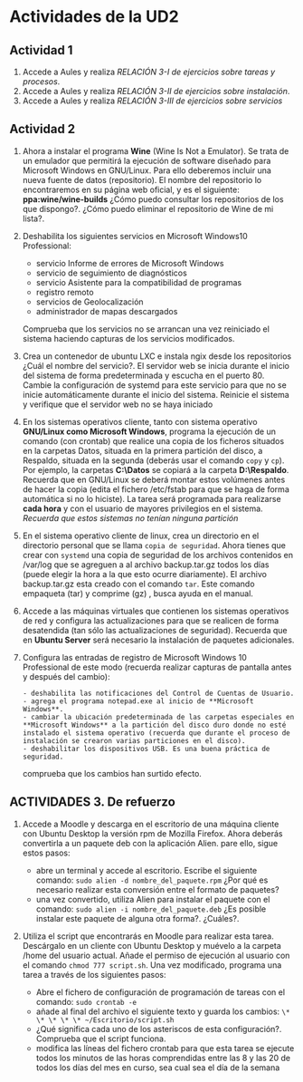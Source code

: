 # Actividades de la UD2

## Actividad 1

1. Accede a Aules y realiza _RELACIÓN 3-I de ejercicios sobre tareas y procesos_.
2. Accede a Aules y realiza _RELACIÓN 3-II de ejercicios sobre instalación_.
3. Accede a Aules y realiza _RELACIÓN 3-III de ejercicios sobre servicios_

## Actividad 2

1.  Ahora a instalar el programa **Wine** (Wine Is Not a Emulator). Se trata de un
    emulador que permitirá la ejecución de software diseñado para Microsoft
    Windows en GNU/Linux. Para ello deberemos incluir una nueva fuente de datos
    (repositorio). El nombre del repositorio lo encontraremos en su página web
    oficial, y es el siguiente: **ppa:wine/wine-builds**
    ¿Cómo puedo consultar los repositorios de los que dispongo?. ¿Cómo puedo eliminar el repositorio de Wine de mi lista?.

2.  Deshabilita los siguientes servicios en Microsoft Windows10 Professional:

    - servicio Informe de errores de Microsoft Windows
    - servicio de seguimiento de diagnósticos
    - servicio Asistente para la compatibilidad de programas
    - registro remoto
    - servicios de Geolocalización
    - administrador de mapas descargados

    Comprueba que los servicios no se arrancan una vez reiniciado el sistema haciendo capturas de los servicios modificados.

3.  Crea un contenedor de ubuntu LXC e instala ngix desde los repositorios ¿Cuál el nombre del servicio?. El servidor web se inicia durante el inicio del sistema de forma predeterminada y escucha en el puerto 80. Cambie la configuración de systemd para este servicio para que no se inicie automáticamente durante el inicio del sistema. Reinicie el sistema y verifique que el servidor web no se haya iniciado

4.  En los sistemas operativos cliente, tanto con sistema operativo **GNU/Linux como Microsoft Windows**, programa la ejecución de un comando (con crontab) que realice una copia de los ficheros situados en la carpetas Datos, situada en la primera partición del disco, a Respaldo, situada en la segunda (deberás usar el comando `copy` y `cp`). Por ejemplo, la carpetas **C:\Datos** se copiará a la carpeta **D:\Respaldo**. Recuerda que en GNU/Linux se deberá montar estos volúmenes antes de hacer la copia (edita el fichero /etc/fstab para que se haga de forma automática si no lo hiciste). La tarea será programada para realizarse **cada hora** y con el usuario de mayores privilegios en el sistema. _Recuerda que estos sistemas no tenían ninguna partición_
5.  En el sistema operativo cliente de linux, crea un directorio en el directorio personal que se llama `copia de seguridad`. Ahora tienes que crear con `systemd` una copia de seguridad de los archivos contenidos en /var/log que se agreguen a al archivo backup.tar.gz todos los días (puede elegir la hora a la que esto ocurre diariamente). El archivo backup.tar.gz esta creado con el comando `tar`. Este comando empaqueta (tar) y comprime (gz) , busca ayuda en el manual.
6.  Accede a las máquinas virtuales que contienen los sistemas operativos de red y configura las actualizaciones para que se realicen de forma desatendida (tan sólo las actualizaciones de seguridad). Recuerda que en **Ubuntu Server** será necesario la instalación de paquetes adicionales.

7.  Configura las entradas de registro de Microsoft Windows 10 Professional de este modo (recuerda realizar
    capturas de pantalla antes y después del cambio):

        - deshabilita las notificaciones del Control de Cuentas de Usuario.
        - agrega el programa notepad.exe al inicio de **Microsoft Windows**.
        - cambiar la ubicación predeterminada de las carpetas especiales en **Microsoft Windows** a la partición del disco duro donde no esté instalado el sistema operativo (recuerda que durante el proceso de instalación se crearon varias particiones en el disco).
        - deshabilitar los dispositivos USB. Es una buena práctica de seguridad.

    comprueba que los cambios han surtido efecto.

## ACTIVIDADES 3. De refuerzo

1. Accede a Moodle y descarga en el escritorio de una máquina cliente con Ubuntu Desktop la versión rpm de Mozilla Firefox. Ahora deberás convertirla a un paquete deb con la aplicación Alien. pare ello, sigue estos pasos:

   - abre un terminal y accede al escritorio. Escribe el siguiente comando:
     `sudo alien -d nombre_del_paquete.rpm`
     ¿Por qué es necesario realizar esta conversión entre el formato de paquetes?
   - una vez convertido, utiliza Alien para instalar el paquete con el comando:
     `sudo alien -i nombre_del_paquete.deb`
     ¿Es posible instalar este paquete de alguna otra forma?. ¿Cuáles?.

2. Utiliza el script que encontrarás en Moodle para realizar esta tarea. Descárgalo en un cliente con Ubuntu Desktop y muévelo a la carpeta /home del usuario actual. Añade el permiso de ejecución al usuario con el comando `chmod 777 script.sh`. Una vez modificado, programa una tarea a través de los siguientes pasos:
   - Abre el fichero de configuración de programación de tareas con el comando:
     `sudo crontab -e`
   - añade al final del archivo el siguiente texto y guarda los cambios: `\* \* \* \* \* ~/Escritorio/script.sh`
   - ¿Qué significa cada uno de los asteriscos de esta configuración?. Comprueba que el script funciona.
   - modifica las líneas del fichero crontab para que esta tarea se ejecute todos los minutos de las horas comprendidas entre las 8 y las 20 de todos los días del mes en curso, sea cual sea el día de la semana
